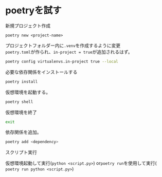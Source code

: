 

# poetryを試す


新規プロジェクト作成

```
poetry new <project-name>
```

プロジェクトフォルダー内に`.venv`を作成するように変更  
`poetry.toml`が作られ、`in-project = true`が追加されるはず。  
```bash
poetry config virtualenvs.in-project true --local
```


必要な依存関係をインストールする

```bash
poetry install
```

仮想環境を起動する。

```bash
poetry shell
```

仮想環境を終了

```bash
exit
```


依存関係を追加。

```bash
poetry add <dependency>
```



スクリプト実行

仮想環境起動して実行(`python <script.py>`) or`poetry run`を使用して実行( `poetry run python <script.py>`)